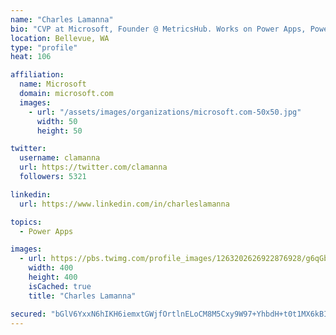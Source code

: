 ```yaml
---
name: "Charles Lamanna"
bio: "CVP at Microsoft, Founder @ MetricsHub. Works on Power Apps, Power Automate, Power Virtual Agent, Common Data Service and Dynamics 365."
location: Bellevue, WA
type: "profile"
heat: 106

affiliation:
  name: Microsoft
  domain: microsoft.com
  images:
    - url: "/assets/images/organizations/microsoft.com-50x50.jpg"
      width: 50
      height: 50

twitter:
  username: clamanna
  url: https://twitter.com/clamanna
  followers: 5321

linkedin:
  url: https://www.linkedin.com/in/charleslamanna

topics:
  - Power Apps

images:
  - url: https://pbs.twimg.com/profile_images/1263202626922876928/g6qGbHZ-_400x400.jpg
    width: 400
    height: 400
    isCached: true
    title: "Charles Lamanna"

secured: "bGlV6YxxN6hIKH6iemxtGWjfOrtlnELoCM8M5Cxy9W97+YhbdH+t0t1MX6kBIKxSiPwFJSkKdT1EUCOvRssXCYoQmgXN+TqyjzmMc96EdwvoMIhhYeCkGw4OBP61Y0AxsWK+QzXc8dXC7mRVYENKbtDPEH0qymHj3PvykWy7MYT/Gbnw5w51R5jeuoQwGFHWk9VIGVUxrdrEbjIt5yuJfDDYiNFqep5WRD6z/cjghI8sbeN1UY7dk6yidIob5TCPZzISUZrXxpKKGM9h6OvX7F295tfvZaDr9li+T3lmbbhVzcD5havNMJ/9Z7Aa86o4PiptmGEjOTSuHlL1KJ8xA0qauFy49uFpYc/eIwpLK9Vbb6lyi37WRh5cV+oDCVSDPzPYpAg9lJ3mWperU7HOsTm3cyg2HBKJNWbNpNghHQI=;2Wp6QBMLxfx8dxlUswrqgw=="
---
```


